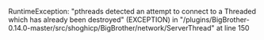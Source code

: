 RuntimeException: "pthreads detected an attempt to connect to a Threaded which has already been destroyed" (EXCEPTION) in "/plugins/BigBrother-0.14.0-master/src/shoghicp/BigBrother/network/ServerThread" at line 150
